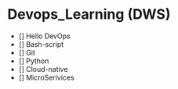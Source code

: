 # Devops_Learning (DWS)
- [] Hello DevOps
- [] Bash-script
- [] Git
- [] Python
- [] Cloud-native
- [] MicroSerivices
